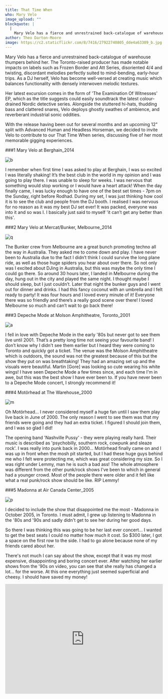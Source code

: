 ```yaml
---
title: That Time When
who: Mary Velo
image_upload: ""
blockquote: |
  |
    Mary Velo has a fierce and unrestrained back-catalogue of warehouse thumpers behind her. The Toronto-raised producer has made notable impacts on labels such as Frozen Border and Att Series, disoriented 4/4 and twisting, discordant melodies perfectly suited to mind-bending, early-hour trips. As a DJ herself, Velo has become well-versed at creating music which balances functionality with densely interwoven melodic textures.
author: Theo Darton-Moore
image: https://c2.staticflickr.com/8/7416/27922740805_dde4a63309_b.jpg
---
```

Mary Velo has a fierce and unrestrained back-catalogue of warehouse thumpers behind her. The Toronto-raised producer has made notable impacts on labels such as Frozen Border and Att Series, disoriented 4/4 and twisting, discordant melodies perfectly suited to mind-bending, early-hour trips. As a DJ herself, Velo has become well-versed at creating music which balances functionality with densely interwoven melodic textures.

Her latest excursion comes in the form of 'The Examination Of Witnesses' EP,  which as the title suggests could easily soundtrack the latest colour-drained Nordic detective series. Alongside the stuttered hi-hats, thudding bass and clattered snares, Velo deploys ghostly swathes of ambience, and reverberant industrial sonic oddities.

With the release having been out for several months and an upcoming 12" split with Advanced Human and Headless Horseman, we decided to invite Velo to contribute to our That Time When series, discussing five of her most memorable gigging experiences.

###1 Mary Velo at Berghain_2014

![b](https://c2.staticflickr.com/8/7360/27888680306_51f72c7fa8_b.jpg)

I remember when first time I was asked to play at Berghain, I was so excited I was literally shaking! It’s the best club in the world in my opinion and I was going to play there. I was unable to sleep for weeks. I was nervous that something would stop working or I would have a heart attack! When the day finally came, I was lucky enough to have one of the best set times - 7pm on the Sunday, right before Rodhad. During my set, I was just thinking how cool it is to see the club and people from the DJ booth. I realised I was nervous for no reason as it was my best DJ set ever! It was packed, everyone was into it and so was I. I basically just said to myself 'it can’t get any better than this'.

###2 Mary Velo at Mercat/Bunker, Melbourne_2014

![q](https://c2.staticflickr.com/8/7536/27888679196_0570603629_b.jpg)

The Bunker crew from Melbourne are a great bunch promoting techno all the way in Australia. They asked me to come down and play. I have never been to Australia due to the fact I didn’t think I could survive the long plane ride, as well as those huge spiders you hear about over there. So not only was I excited about DJing in Australia, but this was maybe the only time I could go there.  So around 30 hours later, I landed in Melbourne during the day, hung out in the city and played the same night. I thought maybe I should sleep, but I just couldn’t. Later that night the bunker guys and I went out for dinner and drinks. I had this fancy coconut with an umbrella and I felt ready to party! It was four hours and I loved every minute of it! Everyone there was so friendly and there’s a really good scene over there! I loved Melbourne so much and can’t wait to go back there!

###3 Depeche Mode at Molson Amphitheatre, Toronto_2001

![a](https://c2.staticflickr.com/8/7450/27888679576_e93ece74ee_z.jpg)

I fell in love with Depeche Mode in the early '80s but never got to see them live until 2001. That’s a pretty long time not seeing your favourite band! I don’t know why I didn't see them earlier but I heard they were coming to Toronto and quickly got a ticket. The venue was the Molson Amphitheatre which is outdoors, the sound was not the greatest because of this but the show they put on was breathtaking! They had an amazing set up and the visuals were beautiful. Martin [Gore] was looking so cute wearing his white wings! I have seen Depeche Mode a few times since, and each time I'm in awe, but this was the best show I have ever been to. If you have never been to a Depeche Mode concert, I strongly recommend it!

###4 Motörhead at The Warehouse_2000

![m](https://c2.staticflickr.com/8/7300/27888679906_2d15e0e149_z.jpg)

Oh Motörhead... I never considered myself a huge fan until I saw them play live back in June of 2000. The only reason I went to see them was that
 my friends were going and they had an extra ticket. I figured I should join them, and I was so glad I did! 

The opening band 'Nashville Pussy' - they were playing really hard. Their music is described as 'psychobilly, southern rock, cowpunk and sleaze rock'. I was really into punk back in 2000... Motörhead finally came on and I was up in front when the mosh pit started, but I had these huge guys behind me who I felt were protecting me, which was great considering my size. So I was right under Lemmy, man he is such a bad ass! The whole atmosphere was different from the other punk/rock shows I've been to which in general had a younger crowd. Most of the people there were older and it felt like what a real punk/rock show should be like. RIP Lemmy!

###5 Madonna at Air Canada Center_2005

![p](https://c2.staticflickr.com/8/7393/27888679376_cf4ef5d131_b.jpg)

I decided to include the show that disappointed me the most - Madonna in October 2005, in Toronto. I must admit, I grew up listening to Madonna in the '80s and '90s and sadly didn't get to see her during her good days.

So there I was thinking this was going to be her last ever concert… I wanted to get the best seats I could no matter how much it cost. So $300 later, I got a space on the first row to the side. I had to go alone because none of my friends cared about her.

There's not much I can say about the show, except that it was my most expensive, disappointing and boring concert ever. After watching her earlier shows from the '90s on video, you can see that she really has changed a lot... for the worse. At this one everything just seemed superficial and cheesy. I should have saved my money!

<iframe width="100%" height="350" scrolling="no" frameborder="no" src="https://w.soundcloud.com/player/?url=https%3A//api.soundcloud.com/playlists/221067568&auto_play=false&hide_related=false&show_comments=true&show_user=true&show_reposts=false&visual=true"></iframe>
